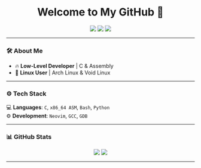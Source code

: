 <h1 align="center">Welcome to My GitHub 👾</h1>
<p align="center">
  <img src="https://img.shields.io/badge/C-00599C?style=for-the-badge&logo=c&logoColor=white">
  <img src="https://img.shields.io/badge/Assembly-525252?style=for-the-badge&logo=dev.to&logoColor=white">
  <img src="https://img.shields.io/badge/Linux-000000?style=for-the-badge&logo=linux&logoColor=white">
</p>

---

### 🛠️ About Me
- 🔥 **Low-Level Developer** | C & Assembly  
- 🎯 **Linux User** | Arch Linux & Void Linux 

---

### ⚙️ Tech Stack
💻 **Languages**: `C`, `x86_64 ASM`, `Bash`, `Python`  
⚙️ **Development**: `Neovim`, `GCC`, `GDB`  

---

### 📊 GitHub Stats
<p align="center">
  <img src="https://github-readme-stats.vercel.app/api?username=YOUR_GITHUB_USERNAME&show_icons=true&theme=dracula">
  <img src="https://github-readme-streak-stats.herokuapp.com/?user=YOUR_GITHUB_USERNAME&theme=dracula">
</p>

---
